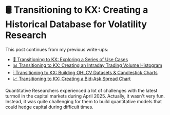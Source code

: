 # 🛢️ Transitioning to KX: Creating a Historical Database for Volatility Research

This post continues from my previous write-ups:

- [🚀 Transitioning to KX: Exploring a Series of Use Cases](https://www.linkedin.com/pulse/transitioning-kx-products-exploring-series-use-cases-fabio-gaiera-rfi2f)
- [📊 Transitioning to KX: Creating an Intraday Trading Volume Histogram ](https://www.linkedin.com/pulse/transitioning-kx-products-creating-intraday-trading-volume-gaiera-c1lxf)
- [🕯 Transitioning to KX: Building OHLCV Datasets & Candlestick Charts ](https://www.linkedin.com/pulse/transitioning-kx-products-building-ohlcv-datasets-charts-fabio-gaiera-hozzf)
- [📈 Transitioning to KX: Creating a Bid-Ask Spread Chart](https://www.linkedin.com/pulse/transitioning-kx-products-creating-bid-ask-spread-chart-fabio-gaiera-7qogf)

Quantitative Researchers experienced a lot of challenges with the latest turmoil in the capital markets during April 2025.
Actually, it wasn't very fun. Instead, it was quite challenging for them to build quantitative models that could hedge
capital during difficult times.
